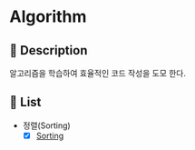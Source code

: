 # Algorithm

## :book: Description

알고리즘을 학습하여 효율적인 코드 작성을 도모 한다.

## :pencil: List

- 정렬(Sorting)
  - [x] [Sorting](./Sorting)